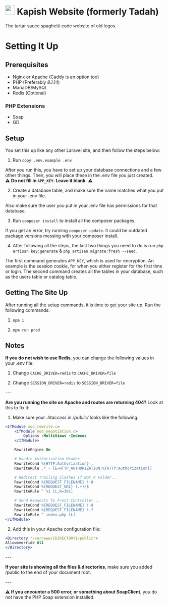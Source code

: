 # <img src="https://kapish.fun/images/logos/small.png" width="30"> **Kapish** Website (formerly Tadah)
The tartar sauce spaghetti code website of old legos.

# Setting It Up
## Prerequisites
- Nginx or Apache (Caddy is an option too)
- PHP (Preferably *8.1.14*)
- MariaDB/MySQL
- Redis (Optional)
### PHP Extensions
- Soap
- GD

## Setup
You set this up like any other Laravel site, and then follow the steps below:

1. Run `copy .env.example .env`

After you run this, you have to set up your database connections and a few other things. Then, you will place these in the .env file you just created. 
<br>
⚠️ **Do not fill in `APP_KEY`. Leave it blank.** ⚠️

2. Create a database table, and make sure the name matches what you put in your .env file.

Also make sure the user you put in your .env file has permissions for that database.

3. Run `composer install` to install all the composer packages.

If you get an error, try running `composer update`. It could be outdated package versions messing with your composer install.

4. After following all the steps, the last two things you need to do is run `php artisan key:generate` & `php artisan migrate:fresh --seed`.

The first command generates `APP_KEY`, which is used for encryption. An example is the session cookie, for when you either register for the first time or login. The second command creates all the tables in your database, such as the users table or catalog table.

## Getting The Site Up
After running all the setup commands, it is time to get your site up. Run the following commands:

1. `npm i`

2. `npm run prod`


## Notes
**If you do not wish to use Redis**, you can change the following values in your .env file:
1. Change `CACHE_DRIVER=redis` to `CACHE_DRIVER=file`

2. Change `SESSION_DRIVER=redis` to `SESSION_DRIVER=file`

*---*

**Are you running the site on Apache and routes are returning 404?** Look at this to fix it:
1. Make sure your *.htaccess* in */public/* looks like the following:
```apache
<IfModule mod_rewrite.c>
    <IfModule mod_negotiation.c>
        Options -MultiViews -Indexes
    </IfModule>

    RewriteEngine On

    # Handle Authorization Header
    RewriteCond %{HTTP:Authorization} .
    RewriteRule .* - [E=HTTP_AUTHORIZATION:%{HTTP:Authorization}]

    # Redirect Trailing Slashes If Not A Folder...
    RewriteCond %{REQUEST_FILENAME} !-d
    RewriteCond %{REQUEST_URI} (.+)/$
    RewriteRule ^ %1 [L,R=301]

    # Send Requests To Front Controller...
    RewriteCond %{REQUEST_FILENAME} !-d
    RewriteCond %{REQUEST_FILENAME} !-f
    RewriteRule ^ index.php [L]
</IfModule>
```

2. Add this in your Apache configuration file:
```apache
<Directory "/var/www/{DIRECTORY}/public">
Allowoverride All
</Directory>
```
*---*

**If your site is showing all the files & directories**, make sure you added /public to the end of your document root.

*---*

⚠️ **If you encounter a 500 error, or something about SoapClient**, you do not have the PHP Soap extension installed.
